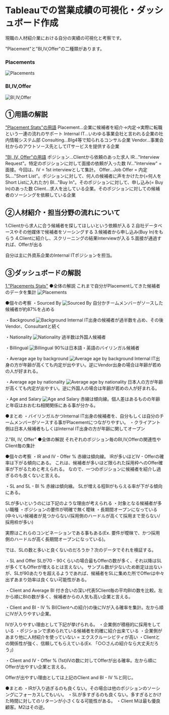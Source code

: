 # Tableauでの営業成績の可視化・ダッシュボード作成

現職の人材紹介業における自分の実績の可視化と考察です。

"Placement"と"BI,IV,Offer"の二種類があります。

### Placements
![Placements](https://github.com/TS-0910/Tableau/blob/main/Placements/Placements%20Stats_26.1.2021.png)

### BI,IV,Offer
![BI,IV,Offer](https://github.com/TS-0910/Tableau/blob/main/BI%2CIV%2COffer/BI%2C%20IV%2C%20Offer_29.1.2021.png)

## ①用語の解説
<u>"Placement Stats"の用語</u>
Placement…企業に候補者を紹介→内定→実際に転職という一連の流れのサポート
Internal IT…いわゆる事業会社と言われる企業の社内情報システム部
Consulting…BIg4等で知られるコンサル企業
Vendor…事業会社からのアウトソース先としてITサービスを提供する企業

<u>"BI, IV, Offer"の用語</u>
ポジション…Clientから依頼のあった求人
IR…"Interview Request"。特定のポジションに対して面接の依頼が入った数
IV…"Interview" = 面接。今回は、IV = 1st interviewとして集計。
Offer…Job Offer = 内定
SL…"Short List"。ポジションに対して、何人の候補者に声をかけたか(=何人をShort Listに入れたか)
BI…"Buy In"。そのポジションに対して、申し込み(= Buy In)のあった数
Client…求人を出している企業。そのポジションに対しての候補者のソーシングを依頼している企業

## ②人材紹介・担当分野の流れについて
1.Clientから求人に合う候補者を探してほしいという依頼が入る
2.自社データベースやその他媒体で候補者をソーシングする
3.候補者から申し込み(Buy In)をもらう
4.Clientに紹介し、スクリーニングの結果Interviewが入る
5.面接が通過すれば、Offerが出る

自分は主に外資系企業のInternal ITポジションを担当。

## ③ダッシュボードの解説
<u>1."Placements Stats"</u>
●全体の解説
これまで自分がPlacementしてきた候補者のデータを集計
![Placements](https://github.com/TS-0910/Tableau/blob/main/Placements/Placements%20Stats_26.1.2021.png)

●個々の考察
・Sourced By
![Sourced By](https://github.com/TS-0910/Tableau/blob/main/Placements/Sourced%20By.png)
自分かチームメンバーがソースした候補者が約87%を占める

・Background
![Background](https://github.com/TS-0910/Tableau/blob/main/Placements/Background.png)
Internal IT出身の候補者が過半数を占め、その後Vendor、Consultantと続く

・Nationality
![Nationality](https://github.com/TS-0910/Tableau/blob/main/Placements/Nationality.png)
過半数は外国人候補者

・Billingual
![Billingual](https://github.com/TS-0910/Tableau/blob/main/Placements/Bilingual.png)
90%は日本語・英語のバイリンガル候補者

・Average age by background
![Average age by background](https://github.com/TS-0910/Tableau/blob/main/Placements/Average%20age%20by%20background.png)
Internal IT出身の方が年齢が高くても内定が出やすい。逆にVendor出身の場合は年齢が若めの人が好まれる。

・Average age by nationality
![Average age by nationality](https://github.com/TS-0910/Tableau/blob/main/Placements/Agerage%20age%20by%20nationality.png)
日本人の方が年齢が高くても内定が出やすい。逆に外国人の場合は年齢が若めの人が好まれる。

・Age and Salary
![Age and Salary](https://github.com/TS-0910/Tableau/blob/main/Placements/Age%20and%20Salary.png)
赤線は傾向線。個人差はあるものの年齢と年収はおおむね相関関係にある事が分かる。

●まとめ
・バイリンガルかつInternal IT出身の候補者を、自分もしくは自分のチームメンバーがソースする事がPlacementにつながりやすい。
・クライアント側は日本人候補者もしくはInternal IT出身の方が年齢に関してオープン

2."BI, IV, Offer"
●全体の解説
それぞれのポジション毎のBI,IV,Offerの関連性やClient毎の集計

●個々の考察
・IR and IV - Offer %
赤線は傾向線。
IRが多いほどIV - Offerの確率は下がる傾向にある。
これは、候補者が多いほど限られた採用枠へのOffer確率が下がるためと考えられる。
なので、一つのポジションに候補者を紹介し過ぎるのも良くないと言える。

・SL and SL - BI %
赤線は傾向線。
SLが増える程BIがもらえる率が下がる傾向にある。

SLが多いというのには下記のような理由が考えられる
・対象となる候補者が多い職種
・ポジションの要件が明確で無く曖昧
・長期間オープンになっている(中々いい候補者が見つからない/採用側のハードルが高くて採用まで至らない/採用枠が多い)

実際はこれらのコンビネーションである事もある(Ex. 要件が曖昧で、かつ採用側のハードルが高く長期間オープンになっている)。

では、SLの数と多いと良くないのだろうか？次のデータでそれを検証する。

・SL and Offer
SLが70 - 90くらいの場合最もOfferの数が多く、それ以降はSLが多くてもOfferが増えるとは言えない。
サンプル数が少ないため断定は出ないが、SLが90あたりを超えるようであれば、候補者をSLに集めた所でOfferは中々出ずあまり効率は良くない可能性がある。

・Client and Average BI
付き合いの深い代表5Client毎の平均BIの数を比較。左から順にBIの数が多く、候補者からの人気も高い企業と言える。

・Client and BI - IV %
BI(Clientへの紹介)の後にIVが入る確率を集計。左から順にIVが入りやすい企業。

IVが入りやすい理由として下記が挙げられる。
・企業側が積極的に採用をしている
・ポジションで求められている候補者を的確に紹介出来ている
・企業側があまり他に人材紹介を使っていない = エクスクルーシビティが高い
・Clientとの関係性が強く、信頼してもらえている(Ex. 「○○さんの紹介なら大丈夫だろう」)

・Client and IV - Offer %
(1st)IVの数に対してOfferが出る確率。左から順にOfferが出やすい企業と言える。

Offerが出やすい理由としては上記のClient and BI - IV %と同じ。

●まとめ
・IRが入り過ぎるのも良くない。その場合は他のポジションのソーシングにフォーカスしてもいい。
・SLが多すぎるのも良くない。多すぎるとかけた時間に対してのリターンが小さくなる可能性がある。
・Client Mは最も優良顧客。M2はその逆。
